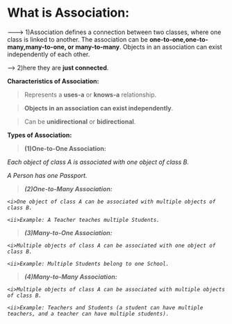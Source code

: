 # **What is Association:**
---> 1)Association defines a connection between two classes, where one class is linked to another. The association can be **one-to-one,one-to-many,many-to-one, or many-to-many**. Objects in an association can exist independently of each other.

-->  2)here they are **just connected**.

**Characteristics of Association:**

>Represents a **uses-a** or **knows-a** relationship.

>**Objects in an association can exist independently**.

>Can be **unidirectional** or **bidirectional**.

**Types of Association:**

>**(1)One-to-One Association:**
>
   <i>Each object of class A is associated with one object of class B.
   
   <ii>A Person has one Passport.

>**(2)One-to-Many Association:**

    <i>One object of class A can be associated with multiple objects of class B.
    
    <ii>Example: A Teacher teaches multiple Students.
    
>**(3)Many-to-One Association:**

    <i>Multiple objects of class A can be associated with one object of class B.
    
    <ii>Example: Multiple Students belong to one School.
    
>**(4)Many-to-Many Association:**

    <i>Multiple objects of class A can be associated with multiple objects of class B.
    
    <ii>Example: Teachers and Students (a student can have multiple teachers, and a teacher can have multiple students).
